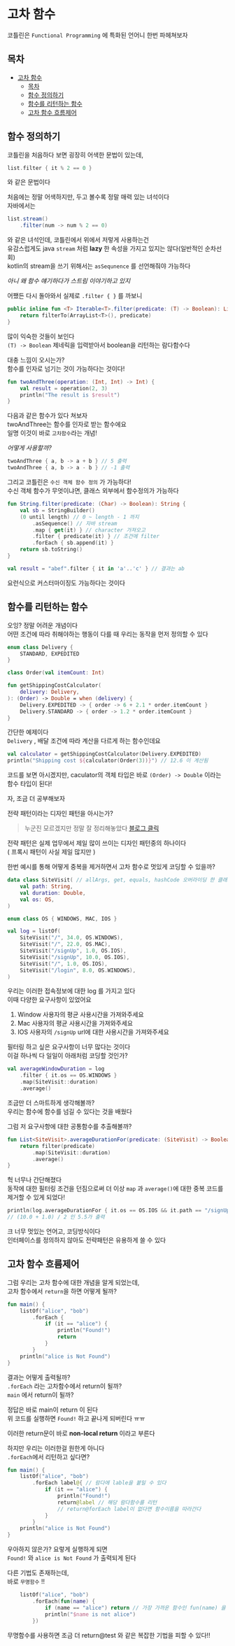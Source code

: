 # 고차 함수

코틀린은 `Functional Programming` 에 특화된 언어니 한번 파헤쳐보자

## 목차
- [고차 함수](#고차-함수)
  - [목차](#목차)
  - [함수 정의하기](#함수-정의하기)
  - [함수를 리턴하는 함수](#함수를-리턴하는-함수)
  - [고차 함수 흐름제어](#고차-함수-흐름제어)


## 함수 정의하기

코틀린을 처음하다 보면 굉장히 어색한 문법이 있는데,  
```kotlin
list.filter { it % 2 == 0 }
```
와 같은 문법이다  

처음에는 정말 어색하지만, 두고 볼수록 정말 매력 있는 녀석이다  
자바에서는 
```java
list.stream()
    .filter(num -> num % 2 == 0)
```
와 같은 녀석인데, 코틀린에서 위에서 저렇게 사용하는건  
유감스럽게도 java `stream` 처럼 **lazy** 한 속성을 가지고 있지는 않다(일반적인 순차선회)  
kotlin의 stream을 쓰기 위해서는 `asSequnence` 를 선언해줘야 가능하다  

*아니 왜 함수 얘기하다가 스트림 이야기하고 있지*

어쨌든 다시 돌아와서
실제로 `.filter { }` 를 까보니

```kotlin
public inline fun <T> Iterable<T>.filter(predicate: (T) -> Boolean): List<T> {
    return filterTo(ArrayList<T>(), predicate)
}
```

많이 익숙한 것들이 보인다  
`(T) -> Boolean` 제네릭을 입력받아서 boolean을 리턴하는 람다함수다  

대충 느낌이 오시는가?  
함수를 인자로 넘기는 것이 가능하다는 것이다!  

```kotlin
fun twoAndThree(operation: (Int, Int) -> Int) {
    val result = operation(2, 3)
    println("The result is $result")
}
```
다음과 같은 함수가 있다 쳐보자  
twoAndThree는 함수를 인자로 받는 함수에요  
일명 이것이 바로 `고차함수`라는 개념!  

*어떻게 사용할까?*

```kotlin
twoAndThree { a, b -> a + b } // 5 출력
twoAndThree { a, b -> a - b } // -1 출력
```

그리고 코틀린은 `수신 객체 함수 정의` 가 가능하다!  
수신 객체 함수가 무엇이냐면, 클래스 외부에서 함수정의가 가능하다  

```kotlin
fun String.filter(predicate: (Char) -> Boolean): String {
    val sb = StringBuilder()
    (0 until length) // 0 ~ length - 1 까지
        .asSequence() // 자바 stream
        .map { get(it) } // character 가져오고
        .filter { predicate(it) } // 조건에 filter
        .forEach { sb.append(it) } 
    return sb.toString()
}

val result = "abef".filter { it in 'a'..'c' } // 결과는 ab
```

요런식으로 커스터마이징도 가능하다는 것이다 

## 함수를 리턴하는 함수

오잉? 정말 어려운 개념이다  
어떤 조건에 따라 취해야하는 행동이 다를 때 우리는 동작을 먼저 정의할 수 있다  

```kotlin
enum class Delivery {
    STANDARD, EXPEDITED
}

class Order(val itemCount: Int)

fun getShippingCostCalculator(
    delivery: Delivery,
): (Order) -> Double = when (delivery) {
    Delivery.EXPEDITED -> { order -> 6 + 2.1 * order.itemCount }
    Delivery.STANDARD -> { order -> 1.2 * order.itemCount }
}
```

간단한 예제이다  
`Delivery` , 배달 조건에 따라 계산을 다르게 하는 함수인데요  

```kotlin
val calculator = getShippingCostCalculator(Delivery.EXPEDITED)
println("Shipping cost ${calculator(Order(3))}") // 12.6 이 계산됨
```

코드를 보면 아시겠지만,
caculator의 객체 타입은 바로 `(Order) -> Double` 이라는 함수 타입이 된다!  

자, 조금 더 공부해보자

전략 패턴이라는 디자인 패턴을 아시는가?  

> 누군진 모르겠지만 정말 잘 정리해놓았다 [블로그 클릭](https://huisam.tistory.com/entry/Strategy)

전략 패턴은 실제 업무에서 제일 많이 쓰이는 디자인 패턴중의 하나이다  
( 프록시 패턴이 사실 제일 많지만 )  

한번 예시를 통해 어떻게 중복을 제거하면서 고차 함수로 멋있게 코딩할 수 있을까?

```kotlin
data class SiteVisit( // allArgs, get, equals, hashCode 오버라이딩 한 클래스
    val path: String,
    val duration: Double,
    val os: OS,
)

enum class OS { WINDOWS, MAC, IOS }

val log = listOf(
    SiteVisit("/", 34.0, OS.WINDOWS),
    SiteVisit("/", 22.0, OS.MAC),
    SiteVisit("/signUp", 1.0, OS.IOS),
    SiteVisit("/signUp", 10.0, OS.IOS),
    SiteVisit("/", 1.0, OS.IOS),
    SiteVisit("/login", 8.0, OS.WINDOWS),
)
```

우리는 이러한 접속정보에 대한 log 를 가지고 있다  
이때 다양한 요구사항이 있었어요

1. Window 사용자의 평균 사용시간을 가져와주세요
2. Mac 사용자의 평균 사용시간을 가져와주세요
3. IOS 사용자의 `/signUp` url에 대한 사용시간을 가져와주세요

필터링 하고 싶은 요구사항이 너무 많다는 것이다  
이걸 하나씩 다 일일이 아래처럼 코딩할 것인가?  

```kotlin
val averageWindowDuration = log
    .filter { it.os == OS.WINDOWS }
    .map(SiteVisit::duration)
    .average()
```

조금만 더 스마트하게 생각해볼까?  
우리는 함수에 함수를 넘길 수 있다는 것을 배웠다  

그럼 저 요구사항에 대한 공통함수를 추출해볼까?

```kotlin
fun List<SiteVisit>.averageDurationFor(predicate: (SiteVisit) -> Boolean): Double {
    return filter(predicate)
        .map(SiteVisit::duration)
        .average()
}
```

헉 너무나 간단해졌다  
동작에 대한 필터링 조건을 던짐으로써 더 이상 `map` 과 `average()`에 대한 중복 코드를 제거할 수 있게 되었다!  

```kotlin
println(log.averageDurationFor { it.os == OS.IOS && it.path == "/signUp" })
// (10.0 + 1.0) / 2 인 5.5가 출력
```

크 너무 멋있는 언어고, 코딩방식이다  
인터페이스를 정의하지 않아도 전략패턴은 유용하게 쓸 수 있다  

## 고차 함수 흐름제어

그럼 우리는 고차 함수에 대한 개념을 알게 되었는데,  
고차 함수에서 `return`을 하면 어떻게 될까?

```kotlin
fun main() {
    listOf("alice", "bob")
        .forEach {
            if (it == "alice") {
                println("Found!")
                return
            }
        }
    println("alice is Not Found")
}
```
결과는 어떻게 출력될까?  
`.forEach` 라는 고차함수에서 return이 될까?  
`main` 에서 return이 될까?  

정답은 바로 main이 return 이 된다  
위 코드를 실행하면 `Found!` 하고 끝나게 되버린다 ㅠㅠ  

이러한 return문이 바로 **non-local return** 이라고 부른다  

하지만 우리는 이러한걸 원한게 아니다  
`.forEach`에서 리턴하고 싶다면?

```kotlin
fun main() {
    listOf("alice", "bob")
        .forEach label@{ // 람다에 lable을 붙일 수 있다
            if (it == "alice") {
                println("Found!")
                return@label // 해당 람다함수를 리턴
                // return@forEach label이 없다면 함수이름을 따라간다
            }
        }
    println("alice is Not Found")
}
```

우아하지 않은가? 요렇게 실행하게 되면  
`Found!` 와 `alice is Not Found` 가 출력되게 된다  

다른 기법도 존재하는데,  
바로 `무명함수` !!  

```kotlin
    listOf("alice", "bob")
        .forEach(fun(name) {
            if (name == "alice") return // 가장 가까운 함수인 fun(name) 을 리턴한다
            println("$name is not alice")
        })
```

무명함수를 사용하면 조금 더 return@test 와 같은 복잡한 기법을 피할 수 있다!!  
